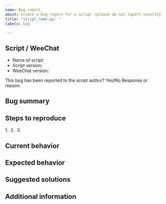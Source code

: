 ```yaml
---
name: Bug report
about: Create a bug report for a script (please do not report security issues here)
title: "script_name.py: "
labels: bug

---
```


<!-- Please do not report any security issue here, see file CONTRIBUTING.md -->

## Script / WeeChat

- Name of script: 
- Script version: 
- WeeChat version: 

This bug has been reported to the script author? Yes/No
Response or reason: 

## Bug summary



## Steps to reproduce

1. 
2. 
3. 

## Current behavior



## Expected behavior



## Suggested solutions



## Additional information

